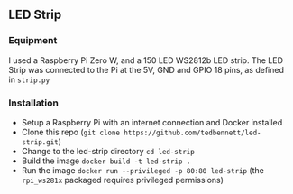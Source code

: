 ## LED Strip

### Equipment

I used a Raspberry Pi Zero W, and a 150 LED WS2812b LED strip.
The LED Strip was connected to the Pi at the 5V, GND and GPIO 18 pins, as defined in `strip.py`

### Installation

- Setup a Raspberry Pi with an internet connection and Docker installed
- Clone this repo (`git clone https://github.com/tedbennett/led-strip.git`)
- Change to the led-strip directory `cd led-strip`
- Build the image `docker build -t led-strip .`
- Run the image `docker run --privileged -p 80:80 led-strip` (the `rpi_ws281x` packaged requires privileged permissions)
